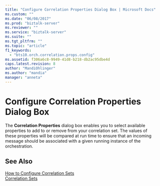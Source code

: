 ```yaml
---
title: "Configure Correlation Properties Dialog Box | Microsoft Docs"
ms.custom: ""
ms.date: "06/08/2017"
ms.prod: "biztalk-server"
ms.reviewer: ""
ms.service: "biztalk-server"
ms.suite: ""
ms.tgt_pltfrm: ""
ms.topic: "article"
f1_keywords: 
  - "bts10.orch.correlation.props.config"
ms.assetid: f306a6c8-9949-41d8-b218-db2ac95dbe4d
caps.latest.revision: 8
author: "MandiOhlinger"
ms.author: "mandia"
manager: "anneta"
---
```

# Configure Correlation Properties Dialog Box
The **Correlation Properties** dialog box enables you to select available properties to add to or remove from your correlation set. The values of these properties will be compared at run time to ensure that an incoming message should be associated with a given running instance of the orchestration.  
  
## See Also  
 [How to Configure Correlation Sets](../core/how-to-configure-correlation-sets.md)   
 [Correlation Sets](../core/correlation-sets.md)